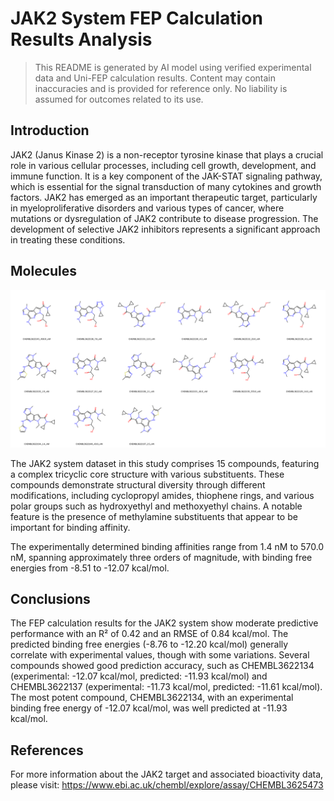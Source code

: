 # JAK2 System FEP Calculation Results Analysis

> This README is generated by AI model using verified experimental data and Uni-FEP calculation results. Content may contain inaccuracies and is provided for reference only. No liability is assumed for outcomes related to its use.

## Introduction

JAK2 (Janus Kinase 2) is a non-receptor tyrosine kinase that plays a crucial role in various cellular processes, including cell growth, development, and immune function. It is a key component of the JAK-STAT signaling pathway, which is essential for the signal transduction of many cytokines and growth factors. JAK2 has emerged as an important therapeutic target, particularly in myeloproliferative disorders and various types of cancer, where mutations or dysregulation of JAK2 contribute to disease progression. The development of selective JAK2 inhibitors represents a significant approach in treating these conditions.

## Molecules

![Molecular structures of representative compounds](mol_grid.png)

The JAK2 system dataset in this study comprises 15 compounds, featuring a complex tricyclic core structure with various substituents. These compounds demonstrate structural diversity through different modifications, including cyclopropyl amides, thiophene rings, and various polar groups such as hydroxyethyl and methoxyethyl chains. A notable feature is the presence of methylamine substituents that appear to be important for binding affinity.

The experimentally determined binding affinities range from 1.4 nM to 570.0 nM, spanning approximately three orders of magnitude, with binding free energies from -8.51 to -12.07 kcal/mol.

## Conclusions

The FEP calculation results for the JAK2 system show moderate predictive performance with an R² of 0.42 and an RMSE of 0.84 kcal/mol. The predicted binding free energies (-8.76 to -12.20 kcal/mol) generally correlate with experimental values, though with some variations. Several compounds showed good prediction accuracy, such as CHEMBL3622134 (experimental: -12.07 kcal/mol, predicted: -11.93 kcal/mol) and CHEMBL3622137 (experimental: -11.73 kcal/mol, predicted: -11.61 kcal/mol). The most potent compound, CHEMBL3622134, with an experimental binding free energy of -12.07 kcal/mol, was well predicted at -11.93 kcal/mol.

## References

For more information about the JAK2 target and associated bioactivity data, please visit:
https://www.ebi.ac.uk/chembl/explore/assay/CHEMBL3625473 